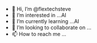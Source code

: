 - 👋 Hi, I’m @flextechsteve
- 👀 I’m interested in ...AI
- 🌱 I’m currently learning ...AI
- 💞️ I’m looking to collaborate on ...
- 📫 How to reach me ...

<!---
flextechsteve/flextechsteve is a ✨ special ✨ repository because its `README.md` (this file) appears on your GitHub profile.
You can click the Preview link to take a look at your changes.
--->
